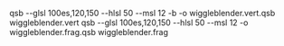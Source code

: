 qsb --glsl 100es,120,150 --hlsl 50 --msl 12 -b -o  wiggleblender.vert.qsb wiggleblender.vert
qsb --glsl 100es,120,150 --hlsl 50 --msl 12    -o  wiggleblender.frag.qsb wiggleblender.frag 
